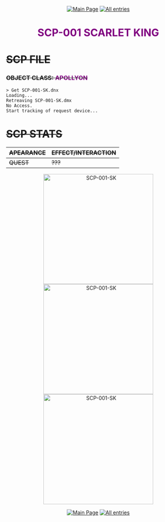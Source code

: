<p align=center>
    <a href="../../../index">
        <img src="https://img.shields.io/badge/GO_TO-MAIN_PAGE-ffffff?style=for-the-badge&labelColor=000000&color=ffffff" title="Main Page"/></a>
    <a href="../../tree">
        <img src="https://img.shields.io/badge/GO_TO-ALL_ENTRIES-ffffff?style=for-the-badge&labelColor=000000&color=ffffff" title="All entries"></a>
</p>

<h1 align="center" style="color:purple">SCP-001 SCARLET KING</h1>

# ~~SCP FILE~~
### ~~OBJECT CLASS: <span style="color:purple">APOLLYON</span>~~

```
> Get SCP-001-SK.dnx
Loading...
Retreaving SCP-001-SK.dmx
No Access.
Start tracking of request device...
```

# ~~SCP STATS~~

| ~~APEARANCE~~ | ~~EFFECT/INTERACTION~~ |
| - | - |
| ~~QUEST~~ | ~~???~~ |

<p align="center">
    <img src="../../../../assets/images/scp/apollyon/001-sk/SCP_001.jpg" title="SCP-001-SK" width="300">
    <img src="../../../../assets/images/scp/apollyon/001-sk/SCP_001_ed_chains.jpg" title="SCP-001-SK" width="300">
    <img src="../../../../assets/images/scp/apollyon/001-sk/SCP_001_ed.jpg" title="SCP-001-SK" width="300">
</p>

<p align=center>
    <a href="../../../index">
        <img src="https://img.shields.io/badge/GO_TO-MAIN_PAGE-ffffff?style=for-the-badge&labelColor=000000&color=ffffff" title="Main Page"/></a>
    <a href="../../tree">
        <img src="https://img.shields.io/badge/GO_TO-ALL_ENTRIES-ffffff?style=for-the-badge&labelColor=000000&color=ffffff" title="All entries"></a>
</p>